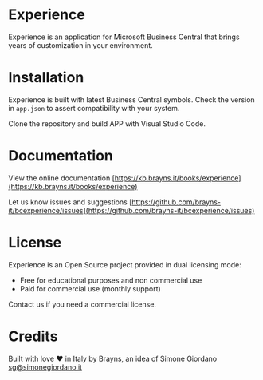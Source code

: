 # Experience
Experience is an application for Microsoft Business Central that brings years of customization in your environment.

# Installation
Experience is built with latest Business Central symbols. Check the version in `app.json` to assert compatibility 
with your system.

Clone the repository and build APP with Visual Studio Code.

# Documentation
View the online documentation [https://kb.brayns.it/books/experience](https://kb.brayns.it/books/experience)

Let us know issues and suggestions [https://github.com/brayns-it/bcexperience/issues](https://github.com/brayns-it/bcexperience/issues)

# License
Experience is an Open Source project provided in dual licensing mode:

 * Free for educational purposes and non commercial use
 * Paid for commercial use (monthly support)

Contact us if you need a commercial license.

# Credits
Built with love :heart: in Italy by Brayns, an idea of Simone Giordano 
[sg@simonegiordano.it](mailto:sg@simonegiordano.it)